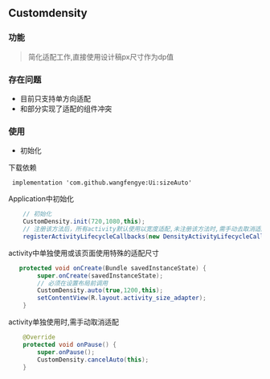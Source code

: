 ## Customdensity

### 功能
> 简化适配工作,直接使用设计稿px尺寸作为dp值

### 存在问题
* 目前只支持单方向适配
* 和部分实现了适配的组件冲突

### 使用
* 初始化

下载依赖
```
 implementation 'com.github.wangfengye:Ui:sizeAuto'
 ```
Application中初始化
```java
    // 初始化
    CustomDensity.init(720,1080,this);
    // 注册该方法后，所有activity默认使用以宽度适配,未注册该方法时,需手动去取消适配
    registerActivityLifecycleCallbacks(new DensityActivityLifecycleCallbacks());
```
activity中单独使用或该页面使用特殊的适配尺寸
```java
   protected void onCreate(Bundle savedInstanceState) {
        super.onCreate(savedInstanceState);
        // 必须在设置布局前调用
        CustomDensity.auto(true,1200,this);
        setContentView(R.layout.activity_size_adapter);
    }
```
activity单独使用时,需手动取消适配
```java
    @Override
    protected void onPause() {
        super.onPause();
        CustomDensity.cancelAuto(this);
    }
```

